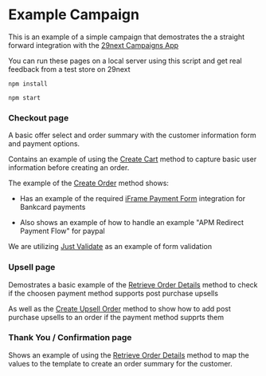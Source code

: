 # Example Campaign

This is an example of a simple campaign that demostrates the a straight forward integration with the [29next Campaigns App](https://developers.29next.com/docs/api/campaigns/)

You can run these pages on a local server using this script and get real feedback from a test store on 29next

```
npm install

npm start
```

### Checkout page

A basic offer select and order summary with the customer information form and payment options.

Contains an example of using the [Create Cart](https://developers.29next.com/docs/api/campaigns/#create-cart) method to capture basic user information before creating an order.

The example of the [Create Order](https://developers.29next.com/docs/api/campaigns/#create-order) method shows:

- Has an example of the required [iFrame Payment Form](https://developers.29next.com/docs/api/admin/guides/iframe-payment-form/) integration for Bankcard payments

- Also shows an example of how to handle an example "APM Redirect Payment Flow" for paypal

We are utilizing [Just Validate](https://just-validate.dev/) as an example of form validation


### Upsell page

Demostrates a basic example of the [Retrieve Order Details](https://developers.29next.com/docs/api/campaigns/#adding-upsells) method to check if the choosen payment method supports post purchase upsells 

As well as the [Create Upsell Order](https://developers.29next.com/docs/api/campaigns/#adding-upsells) method to show how to add post purchase upsells to an order if the payment method supprts them


### Thank You  / Confirmation page

Shows an example of using the [Retrieve Order Details](https://developers.29next.com/docs/api/campaigns/#adding-upsells) method to map the values to the template to create an order summary for the customer.